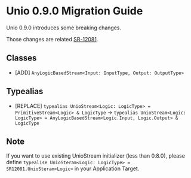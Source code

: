 # Unio 0.9.0 Migration Guide

Unio 0.9.0 introduces some breaking changes.

Those changes are related [SR-12081](https://bugs.swift.org/browse/SR-12081).

## Classes

- [ADD] `AnyLogicBasedStream<Input: InputType, Output: OutputType>`

## Typealias

- [REPLACE] `typealias UnioStream<Logic: LogicType> = PrimitiveStream<Logic> & LogicType` -> `typealias UnioStream<Logic: LogicType> = AnyLogicBasedStream<Logic.Input, Logic.Output> & LogicType`

## Note

If you want to use existing UnioStream initializer (less than 0.8.0), please define `typealise UnioSteram<Logic: LogicType> = SR12081.UnioSteram<Logic>` in your Application Target.
